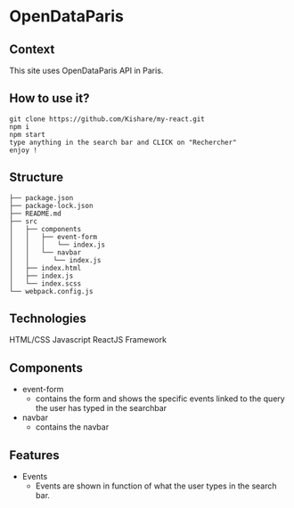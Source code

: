 # OpenDataParis

## Context

This site uses OpenDataParis API in Paris.

## How to use it?
```
git clone https://github.com/Kishare/my-react.git
npm i
npm start
type anything in the search bar and CLICK on "Rechercher"
enjoy !
```

## Structure
```
├── package.json
├── package-lock.json
├── README.md
├── src
│   ├── components
│   │   ├── event-form
│   │   │   └── index.js
│   │   └── navbar
│   │      └── index.js
│   ├── index.html
│   ├── index.js
│   └── index.scss
└── webpack.config.js
```

## Technologies

HTML/CSS
Javascript
ReactJS Framework

## Components

* event-form
  - contains the form and shows the specific events linked to the query the user has typed in the searchbar
* navbar
  - contains the navbar

## Features

* Events
  - Events are shown in function of what the user types in the search bar.